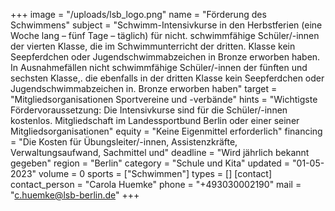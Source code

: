 +++
image = "/uploads/lsb_logo.png"
name = "Förderung des Schwimmens"
subject = "Schwimm-Intensivkurse in den Herbstferien (eine Woche lang – fünf Tage – täglich) für nicht. schwimmfähige Schüler/-innen der vierten Klasse, die im Schwimmunterricht der dritten. Klasse kein Seepferdchen oder Jugendschwimmabzeichen in Bronze erworben haben. In Ausnahmefällen nicht schwimmfähige Schüler/-innen der fünften und sechsten Klasse,. die ebenfalls in der dritten Klasse kein Seepferdchen oder Jugendschwimmabzeichen in. Bronze erworben haben"
target = "Mitgliedsorganisationen Sportvereine und -verbände"
hints = "Wichtigste Fördervoraussetzung: Die Intensivkurse sind für die Schüler/-innen kostenlos. Mitgliedschaft im Landessportbund Berlin oder einer seiner Mitgliedsorganisationen"
equity = "Keine Eigenmittel erforderlich"
financing = "Die Kosten für Übungsleiter/-innen, Assistenzkräfte, Verwaltungsaufwand, Sachmittel und"
deadline = "Wird jährlich bekannt gegeben"
region = "Berlin"
category = "Schule und Kita"
updated = "01-05-2023"
volume = 0
sports = ["Schwimmen"]
types = []
[contact]
contact_person = "Carola Huemke"
phone = "+493030002190"
mail = "c.huemke@lsb-berlin.de"
+++